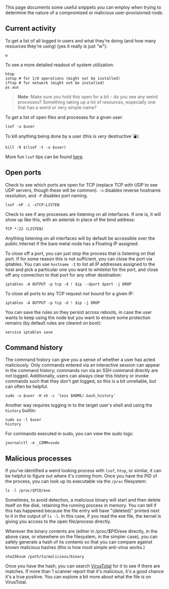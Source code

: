 This page documents some useful snippets you can employ when trying to determine the nature of a compromised or malicious user-provisioned node.

## Current activity

To get a list of all logged in users and what they're doing (and how many resources they're using) (yes it really is just "w"):

```shell
w
```

To see a more detailed readout of system utilization:

```shell
htop
iotop # for I/O operations (might not be installed)
iftop # for network (might not be installed)
ps aux
```

> **Note**: Make sure you hold this open for a bit - do you see any weird processes? Something taking up a lot of resources, especially one that has a weird or very simple name?

To get a list of open files and processes for a given user:

```shell
lsof -u $user
```

To kill anything being done by a user (this is *very* destructive :bomb:):

```
kill -9 $(lsof -t -u $user)
```

More fun `lsof` tips can be found [here](https://danielmiessler.com/study/lsof/).

## Open ports

Check to see which ports are open for TCP (replace TCP with UDP to see UDP servers, though these will be common). `-n` disables reverse hostname resolution, and `-P` disables port naming.

```shell
lsof -nP -i -sTCP:LISTEN
```

Check to see if any processes are listening on all interfaces. If one is, it will show up like this, with an asterisk in place of the bind address:

```
TCP *:22 (LISTEN)
```

Anything listening on all interfaces will by default be accessible over the public Internet if the bare metal node has a Floating IP assigned.

To close off a port, you can just stop the process that is listening on that port. If for some reason this is not sufficient, you can close the port via iptables. You can use `hostname -I` to list all IP addresses assigned to the host and pick a particular one you want to whitelist for the port, and close off any connection to that port for any other destination:

```shell
iptables -A OUTPUT -p tcp -d ! $ip --dport $port -j DROP
```

To close all ports to any TCP request not bound for a given IP:

```shell
iptables -A OUTPUT -p tcp -d ! $ip -j DROP
```

You can save the rules so they persist across reboots, in case the user wants to keep using the node but you want to ensure some protection remains (by default rules are cleared on boot):

```shell
service iptables save
```

## Command history

The command history can give you a sense of whether a user has acted maliciously. Only commands entered via an interactive session can appear in the command history; commands run via an SSH command directly are not logged. Additionally, users can always clear this history or invoke commands such that they don't get logged, so this is a bit unreliable, but can often be helpful.

```shell
sudo -u $user -H sh -c 'less $HOME/.bash_history'
```

Another way requires logging in to the target user's shell and using the `history` builtin:

```shell
sudo su -l $user
history
```

For commands executed in sudo, you can view the sudo logs:

```shell
journalctl -e _COMM=sudo
```

## Malicious processes

If you've identified a weird looking process with `lsof`, `htop`, or similar, it can be helpful to figure out where it's coming from. Once you have the PID of the process, you can look up its executable via the `/proc` filesystem:

```shell
ls -l /proc/$PID/exe
```

Sometimes, to avoid detection, a malicious binary will start and then delete itself on the disk, retaining the running process in memory. You can tell if this has happened because the file entry will have "(deleted)" printed next to it in the output of `ls -l`. In this case, if you read the exe file, the kernel is giving you access to the open file/process directly.

Wherever the binary contents are (either in /proc/$PID/exe directly, in the above case, or elsewhere on the filesystem, in the simpler case), you can safely generate a hash of its contents so that you can compare against known malicious hashes (this is how most simple anti-virus works.)

```shell
sha256sum /path/to/malicious/binary
```

Once you have the hash, you can search [VirusTotal](https://www.virustotal.com/gui/home/search) for it to see if there are matches. If more than 1 scanner report that it's malicious, it's a good chance it's a true positive. You can explore a bit more about what the file is on VirusTotal.